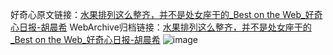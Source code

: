 好奇心原文链接：[水果排列这么整齐，并不是处女座干的_Best on the Web_好奇心日报-胡晨希](https://www.qdaily.com/articles/9050.html)
WebArchive归档链接：[水果排列这么整齐，并不是处女座干的_Best on the Web_好奇心日报-胡晨希](http://web.archive.org/web/20190623153716/https://www.qdaily.com/articles/9050.html)
![image](http://ww3.sinaimg.cn/large/007d5XDply1g3ve5mi0bcj30u04wd1kx)